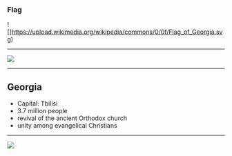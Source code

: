 ### Flag

![]https://upload.wikimedia.org/wikipedia/commons/0/0f/Flag_of_Georgia.svg)

---

![](https://upload.wikimedia.org/wikipedia/commons/6/67/Georgia_%28orthographic_projection_with_inset%29.svg)

---

## Georgia

- Capital: Tbilisi
- 3.7 million people
- revival of the ancient Orthodox church
- unity among evangelical Christians

---

![](https://player.vimeo.com/video/81008506)

